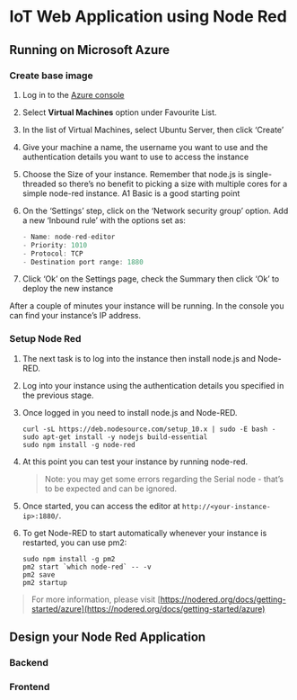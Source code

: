 # IoT Web Application using Node Red

## Running on Microsoft Azure

### Create base image

1. Log in to the [Azure console](https://portal.azure.com/)

2. Select **Virtual Machines** option under Favourite List.

3. In the list of Virtual Machines, select Ubuntu Server, then click ‘Create’

4. Give your machine a name, the username you want to use and the authentication details you want to use to access the instance

4. Choose the Size of your instance. Remember that node.js is single-threaded so there’s no benefit to picking a size with multiple cores for a simple node-red instance. A1 Basic is a good starting point

5. On the ‘Settings’ step, click on the ‘Network security group’ option. Add a new ‘Inbound rule’ with the options set as:
    ```c
    - Name: node-red-editor
    - Priority: 1010
    - Protocol: TCP
    - Destination port range: 1880
    ```
6. Click ‘Ok’ on the Settings page, check the Summary then click ‘Ok’ to deploy the new instance

After a couple of minutes your instance will be running. In the console you can find your instance’s IP address.

### Setup Node Red

1. The next task is to log into the instance then install node.js and Node-RED.

2. Log into your instance using the authentication details you specified in the previous stage.

3. Once logged in you need to install node.js and Node-RED.

    ```
    curl -sL https://deb.nodesource.com/setup_10.x | sudo -E bash -
    sudo apt-get install -y nodejs build-essential
    sudo npm install -g node-red
    ```

4. At this point you can test your instance by running node-red. 
    > Note: you may get some errors regarding the Serial node - that’s to be expected and can be ignored.

5. Once started, you can access the editor at `http://<your-instance-ip>:1880/`.

6. To get Node-RED to start automatically whenever your instance is restarted, you can use pm2:

    ```
    sudo npm install -g pm2
    pm2 start `which node-red` -- -v
    pm2 save
    pm2 startup
    ```

> For more information, please visit [https://nodered.org/docs/getting-started/azure](https://nodered.org/docs/getting-started/azure)


## Design your Node Red Application

### Backend

### Frontend